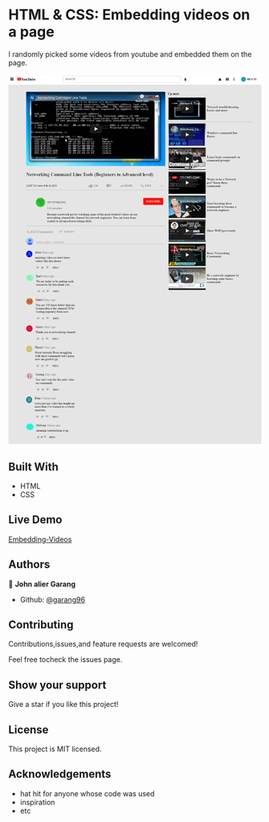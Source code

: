 # HTML & CSS: Embedding videos on a page

I randomly picked some videos from youtube and embedded them on the page.

![screenshot](./images/screencapture-127-0-0-1-5500-index-html-2021-02-09-05_28_05.png)

## Built With

- HTML
- CSS

## Live Demo

[Embedding-Videos](https://rawcdn.githack.com/garang96/Embedding-Videos/tree/Embbeding)

## Authors

👤 **John alier Garang**

- Github: [@garang96](https://github.com/garang96)

## Contributing

Contributions,issues,and feature requests are welcomed!

Feel free tocheck the issues page.

## Show your support

Give a star if you like this project!

## License

This project is MIT licensed.

## Acknowledgements

* hat hit for anyone whose code was used
* inspiration
* etc


